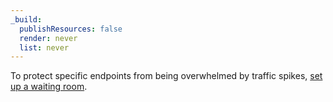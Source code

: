 ```yaml
---
_build:
  publishResources: false
  render: never
  list: never
---
```


To protect specific endpoints from being overwhelmed by traffic spikes, [set up a waiting room](/waiting-room/about).
